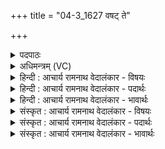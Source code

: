 +++
title = "04-3_1627 वषट् ते"

+++
<details><summary>पदपाठः</summary>

व꣡ष꣢꣯ट्। ते꣣। विष्णो। आसः꣢। आ। कृ꣣णोमि। त꣢त्। मे꣣। जुषस्व। शिपिविष्ट। शिपि। विष्ट। हव्य꣢म्। व꣡र्ध꣢꣯न्तु। त्वा꣣। सुष्टुत꣡यः꣢। सु꣣। स्तुत꣡यः꣢। गि꣡रः꣢꣯। मे꣣। यूय꣢म्। पा꣣त। स्व꣣स्ति꣡भिः꣢। सु। अस्ति꣡भिः꣢। स꣡दा꣢꣯। नः꣣। १६२७।
</details>

<details><summary>अधिमन्त्रम् (VC)</summary>

- विष्णुः
- वसिष्ठो मैत्रावरुणिः
- त्रिष्टुप्
- धैवतः
</details>

<details><summary>हिन्दी : आचार्य रामनाथ वेदालंकार - विषयः</summary>

आगे फिर उसी विषय में कहा गया है।
</details>

<details><summary>हिन्दी : आचार्य रामनाथ वेदालंकार - पदार्थः</summary>

पदार्थान्वय -  हे(विष्णो)सर्वान्तर्यामी जगदीश्वर!मैं(आसः)मुख से(ते)आपके लिए(वषट्)स्तुति को(आकृणोमि)करता हूँ।(तत् मे हव्यम्)उस मेरे समर्पण को,आप(जुषस्व)प्रेमपूर्वक स्वीकार करो।(मे)मेरी(सुष्टुतयः)उत्कृष्ट स्तुतिवाली(गिरः)वाणियाँ(त्वा वर्धन्तु)आपकी महिमा को बढ़ायें,प्रचारित करें। हे विष्णु जगदीश्वर।(यूयम्)तुम(स्वस्तिभिः)कल्याणों द्वारा(नः)हमारी(सदा)सदा(पात)रक्षा करते रहो ॥३॥
</details>

<details><summary>हिन्दी : आचार्य रामनाथ वेदालंकार - भावार्थः</summary>

भावार्थ -  जन-जन में जगदीश्वर की महिमा के प्रचार से सब धार्मिक होकर अपने और समाज के जीवन को उन्नत करें ॥३॥ इस खण्ड में जगदीश्वर, आचार्य और उपास्य-उपासक के सम्बन्ध का वर्णन होने से इस खण्ड की पूर्व खण्ड के साथ सङ्गति है ॥ सत्रहवें अध्याय में प्रथम खण्ड समाप्त ॥
</details>

<details><summary>संस्कृत : आचार्य रामनाथ वेदालंकार - विषयः</summary>

अथ पुनरपि तमेव विषयमाह।
</details>

<details><summary>संस्कृत : आचार्य रामनाथ वेदालंकार - पदार्थः</summary>

पदार्थान्वय -  हे(विष्णो)सर्वान्तर्यामिन् जगदीश!अहम्(आसः)आस्यात्(ते)तुभ्यम्(वषट्)स्तुतिम्(आकृणोमि)आकरोमि। हे(शिपिविष्ट)तेजोभिरावृत परमेश! (तत् मे हव्यम्)तद् मम समर्पणम्,त्वम्(जुषस्व)प्रीत्या स्वीकुरु।(मे)मम(सुष्टुतयः)शोभनस्तुतिकाः(गिरः)वाचः(त्वा वर्धन्तु)त्वन्महिमानं वर्धयन्तु,प्रचारयन्तु। हे विष्णो जगदीश्वर! (यूयम् स्वस्तिभिः)कल्याणपरम्पराभिः(नः)अस्मान्(सदा)सर्वदा(पात)रक्षत ॥३॥
</details>

<details><summary>संस्कृत : आचार्य रामनाथ वेदालंकार - भावार्थः</summary>

भावार्थ -  जने जने जगदीशस्य महिम्नः प्रचारेण सर्वे धार्मिका भूत्वा स्वस्य समाजस्य च जीवनमुन्नयन्तु ॥३॥ अस्मिन् खण्डे जगदीश्वरस्याचार्यस्योपास्योपासकसम्बन्धस्य च वर्णनादेतत्खण्डस्य पूर्वखण्डेन संगतिरस्ति।
</details>